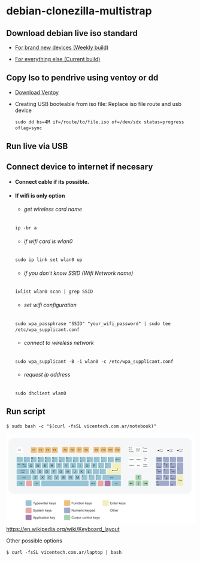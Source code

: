 # debian-clonezilla-multistrap

## Download debian live iso standard

- [For brand new devices (Weekly build)](https://cdimage.debian.org/cdimage/weekly-live-builds/amd64/iso-hybrid/debian-live-testing-amd64-standard.iso)

- [For everything else (Current build)](https://cdimage.debian.org/debian-cd/current-live/amd64/iso-hybrid/)

## Copy Iso to pendrive using ventoy or dd

- [Download Ventoy](https://www.ventoy.net/en/download.html)

- Creating USB booteable from iso file: Replace iso file route and usb device
  ```
  sudo dd bs=4M if=/route/to/file.iso of=/dev/sdx status=progress oflag=sync
  ```

## Run live via USB

## Connect device to internet if necesary

- #### Connect cable if its possible.

- #### If wifi is only option
  - ###### get wireless card name
  ```
  ip -br a
  ```
  - ###### if wifi card is wlan0
  ```
  sudo ip link set wlan0 up
  ```
  - ###### if you don't know SSID (Wifi Network name)
  ```
  iwlist wlan0 scan | grep SSID
  ```
  - ###### set wifi configuration
  ```
  sudo wpa_passphrase "SSID" "your_wifi_password" | sudo tee /etc/wpa_supplicant.conf
  ```
  - ###### connect to wireless network
  ```
  sudo wpa_supplicant -B -i wlan0 -c /etc/wpa_supplicant.conf
  ```
  - ###### request ip address
  ```
  sudo dhclient wlan0
  ```

## Run script
```
$ sudo bash -c "$(curl -fsSL vicentech.com.ar/notebook)"
```
<img title="English Keyboard Layout" src="Qwerty.png"> https://en.wikipedia.org/wiki/Keyboard_layout

Other possible options

```
$ curl -fsSL vicentech.com.ar/laptop | bash
```
